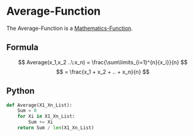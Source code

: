 # Average-Function

The Average-Function is a [Mathematics-Function](12000060.md).

## Formula

$$ Average(x_1,x_2 ..\:x_n) = \frac{\sum\limits_{i=1}^{n}{x_i}}{n} $$
$$ = \frac{x_1 + x_2 + .. + x_n}{n} $$

## Python

```python
def Average(X1_Xn_List):
	Sum = 0
	for Xi in X1_Xn_List:
		Sum += Xi
	return Sum / len(X1_Xn_List)
```
